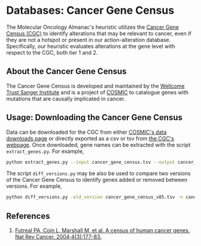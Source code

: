 # Databases: Cancer Gene Census
The Molecular Oncology Almanac's heuristic utilizes the [Cancer Gene Census (CGC)](http://cancer.sanger.ac.uk/census) to identify alterations that may be relevant to cancer, even if they are not a hotspot or present in our action-alteration database. Specifically, our heuristic evaluates alterations at the gene level with respect to the CGC, both tier 1 and 2.

## About the Cancer Gene Census
The Cancer Gene Census is developed and maintained by the [Wellcome Trust Sanger Institute](http://www.sanger.ac.uk/) and is a project of [COSMIC](http://cancer.sanger.ac.uk/cosmic) to catalogue genes with mutations that are causally implicated in cancer.

## Usage: Downloading the Cancer Gene Census
Data can be downloaded for the CGC from either [COSMIC's data downloads page](http://cancer.sanger.ac.uk/cosmic/download) or directly exported as a csv or tsv from [the CGC's webpage](http://cancer.sanger.ac.uk/census). Once downloaded, gene names can be extracted with the script `extract_genes.py`. For example,
```bash
python extract_genes.py --input cancer_gene_census.tsv --output cancer_gene_census_v97.genes.tsv --gene_column_name "Gene Symbol"
```

The script `diff_versions.py` may be also be used to compare two versions of the Cancer Gene Census to identify genes added or removed between versions. For example,
```bash
python diff_versions.py -old_version cancer_gene_census_v85.tsv -n cancer_gene_census_v97.genes.tsv 
```

## References
1. [Futreal PA, Coin L, Marshall M, et al. A census of human cancer genes. Nat Rev Cancer. 2004;4(3):177-83.](https://www.ncbi.nlm.nih.gov/pubmed/14993899)

